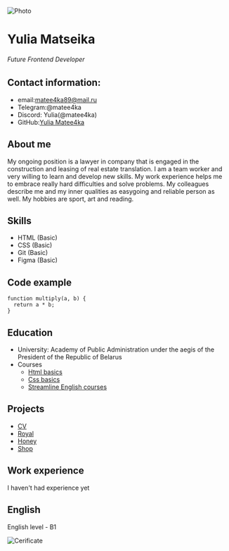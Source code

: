 ![Photo](https://user-images.githubusercontent.com/94447222/147766243-c5098707-67a0-4981-bb26-289a26e3b31e.jpeg)
# Yulia Matseika
###### Future Frontend Developer

## Contact information:

   * email:matee4ka89@mail.ru
   * Telegram:@matee4ka
   * Discord: Yulia(@matee4ka)
   * GitHub:[Yulia Matee4ka](https://github.com/Matee4ka?tab=repositories)

## About me
My ongoing position is a lawyer in company that is engaged in the construction and leasing of real estate translation. I am a team worker and very willing to learn and develop new skills. My work experience helps me to embrace really hard difficulties and solve problems. My colleagues describe me and my inner qualities as easygoing and reliable person as well. My hobbies are sport, art and reading.

## Skills
   * HTML (Basic) 
   * CSS (Basic)
   * Git (Basic)
   * Figma (Basic)

## Code example
```
function multiply(a, b) {
  return a * b;
} 
```

## Education
   * University: Academy of Public Administration under the aegis of the President of the Republic of Belarus
   * Courses
        * [Html basics](ru.code-basichttps://ru.code-basics.com/languages/htmlOs)
        * [Css basics](https://ru.code-basics.com/languages/css)
        * [Streamline English courses](https://str.by/adults/minsk/english) 

## Projects
   * [CV](https://matee4ka.github.io/rsschool-cv/cv)
   * [Royal](https://matee4ka.github.io/dz4_Matseika_Yulia_git/)
   * [Honey](https://matee4ka.github.io/dz3_Yulia_Matseika/)
   * [Shop](https://matee4ka.github.io/final_project_matseika/build)

## Work experience
I haven't had experience yet
 
## English
English level - B1

![Cerificate](https://user-images.githubusercontent.com/94447222/147767596-732fcfd0-09a9-4d74-a4be-92fe3ef75087.JPG)